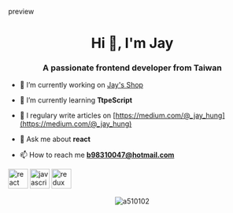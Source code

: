  preview
<h1 align="center">Hi 👋, I'm Jay</h1>
<h3 align="center">A passionate frontend developer from Taiwan</h3>

- 🔭 I’m currently working on [Jay's Shop](https://a510102.github.io/shop-react)

- 🌱 I’m currently learning **TtpeScript**

- 📝 I regulary write articles on [https://medium.com/@_jay_hung](https://medium.com/@_jay_hung)

- 💬 Ask me about **react**

- 📫 How to reach me **b98310047@hotmail.com**

<p align="left"><img src="https://devicons.github.io/devicon/devicon.git/icons/react/react-original-wordmark.svg" alt="react" width="40" height="40"/> <img src="https://devicons.github.io/devicon/devicon.git/icons/javascript/javascript-original.svg" alt="javascript" width="40" height="40"/> <img src="https://devicons.github.io/devicon/devicon.git/icons/redux/redux-original.svg" alt="redux" width="40" height="40"/></p><p align="center"> <img src="https://github-readme-stats.vercel.app/api?username=a510102&show_icons=true" alt="a510102" /> </p>

